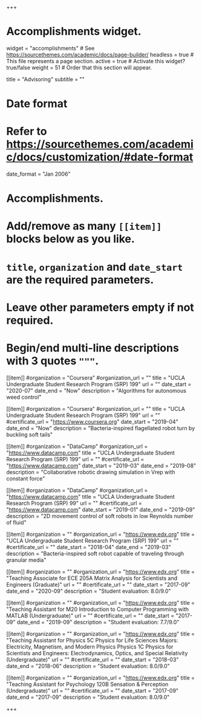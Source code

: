 +++
# Accomplishments widget.
widget = "accomplishments"  # See https://sourcethemes.com/academic/docs/page-builder/
headless = true  # This file represents a page section.
active = true  # Activate this widget? true/false
weight = 51  # Order that this section will appear.

title = "Advisoring"
subtitle = ""

# Date format
#   Refer to https://sourcethemes.com/academic/docs/customization/#date-format
date_format = "Jan 2006"

# Accomplishments.
#   Add/remove as many `[[item]]` blocks below as you like.
#   `title`, `organization` and `date_start` are the required parameters.
#   Leave other parameters empty if not required.
#   Begin/end multi-line descriptions with 3 quotes `"""`.


[[item]]
  #organization = "Coursera"
  #organization_url = ""
  title = "UCLA Undergraduate Student Research Program (SRP) 199"
  url = ""
  date_start = "2020-07"
  date_end = "Now"
  description = "Algorithms for autonomous weed control"

[[item]]
  #organization = "Coursera"
  #organization_url = ""
  title = "UCLA Undergraduate Student Research Program (SRP) 199"
  url = ""
  #certificate_url = "https://www.coursera.org"
  date_start = "2019-04"
  date_end = "Now"
  description = "Bacteria-inspired flagellated robot turn by buckling soft tails"

[[item]]
  #organization = "DataCamp"
  #organization_url = "https://www.datacamp.com"
  title = "UCLA Undergraduate Student Research Program (SRP) 199"
  url = ""
  #certificate_url = "https://www.datacamp.com"
  date_start = "2019-03"
  date_end = "2019-08"
  description = "Collaborative robotic drawing simulation in Vrep with constant force"

[[item]]
  #organization = "DataCamp"
  #organization_url = "https://www.datacamp.com"
  title = "UCLA Undergraduate Student Research Program (SRP) 99"
  url = ""
  #certificate_url = "https://www.datacamp.com"
  date_start = "2019-01"
  date_end = "2019-09"
  description = "2D movement control of soft robots in low Reynolds number of fluid"

[[item]]
  #organization = ""
  #organization_url = "https://www.edx.org"
  title = "UCLA Undergraduate Student Research Program (SRP) 199"
  url = ""
  #certificate_url = ""
  date_start = "2018-04"
  date_end = "2019-03"
  description = "Bacteria-inspired soft robot capable of traveling through granular media"

[[item]]
  #organization = ""
  #organization_url = "https://www.edx.org"
  title = "Teaching Associate for ECE 205A Matrix Analysis for Scientists and Engineers (Graduate)"
  url = ""
  #certificate_url = ""
  date_start = "2017-09"
  date_end = "2020-09"
  description = "Student evaluation: 8.0/9.0"  

[[item]]
  #organization = ""
  #organization_url = "https://www.edx.org"
  title = "Teaching Assistant for M20 Introduction to Computer Programming with MATLAB (Undergraduate)"
  url = ""
  #certificate_url = ""
  date_start = "2017-09"
  date_end = "2019-09"
  description = "Student evaluation: 7.7/9.0" 

[[item]]
  #organization = ""
  #organization_url = "https://www.edx.org"
  title = "Teaching Assistant for Physics 5C Physics for Life Sciences Majors: Electricity, Magnetism, and Modern Physics Physics 1C Physics for Scientists and Engineers: Electrodynamics, Optics, and Special Relativity (Undergraduate)"
  url = ""
  #certificate_url = ""
  date_start = "2018-03"
  date_end = "2018-06"
  description = "Student evaluation: 8.0/9.0" 

  [[item]]
  #organization = ""
  #organization_url = "https://www.edx.org"
  title = "Teaching Assistant for Psychology 120B Sensation & Perception (Undergraduate)"
  url = ""
  #certificate_url = ""
  date_start = "2017-09"
  date_end = "2017-09"
  description = "Student evaluation: 8.0/9.0" 

+++
